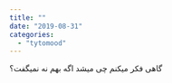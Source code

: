 ```yaml
---
title: ""
date: "2019-08-31"
categories: 
  - "tytomood"
---
```


گاهی فکر میکنم چی میشد اگه بهم نه نمیگفت؟
